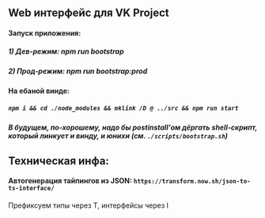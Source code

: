 ## Web интерфейс для VK Project
#### Запуск приложения:
##### 1) Дев-режим: npm run bootstrap 
##### 2) Прод-режим: npm run bootstrap:prod

#### На ебаной винде:
##### `npm i && cd ./node_modules && mklink /D @ ../src && npm run start`
##### В будущем, по-хорошему, надо бы postinstall'ом дёргать shell-скрипт, который линкует и винду, и юнихи (см. `./scripts/bootstrap.sh`)

## Техническая инфа:
#### Автогенерация тайпингов из JSON: `https://transform.now.sh/json-to-ts-interface/`

Префиксуем типы через T, интерфейсы через I
